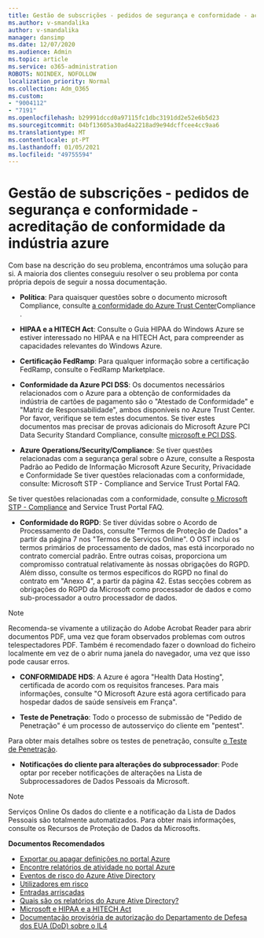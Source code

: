 ```yaml
---
title: Gestão de subscrições - pedidos de segurança e conformidade - acreditação de conformidade da indústria azure
ms.author: v-smandalika
author: v-smandalika
manager: dansimp
ms.date: 12/07/2020
ms.audience: Admin
ms.topic: article
ms.service: o365-administration
ROBOTS: NOINDEX, NOFOLLOW
localization_priority: Normal
ms.collection: Adm_O365
ms.custom:
- "9004112"
- "7191"
ms.openlocfilehash: b29991dccd0a97115fc1dbc3191dd2e52e6b5d23
ms.sourcegitcommit: 04bf13605a30ad4a2218ad9e94dcffcee4cc9aa6
ms.translationtype: MT
ms.contentlocale: pt-PT
ms.lasthandoff: 01/05/2021
ms.locfileid: "49755594"
---
```

# <a name="subscription-management---security-and-compliance-requests---azure-industry-compliance-accreditation"></a>Gestão de subscrições - pedidos de segurança e conformidade - acreditação de conformidade da indústria azure

Com base na descrição do seu problema, encontrámos uma solução para si. A maioria dos clientes conseguiu resolver o seu problema por conta própria depois de seguir a nossa documentação.

- **Política**: Para quaisquer questões sobre o documento microsoft Compliance, consulte [a conformidade do Azure Trust Center](https://docs.microsoft.com/compliance/regulatory/offering-SOC)Compliance .

- **HIPAA e a HITECH Act**: Consulte o Guia HIPAA do Windows Azure se estiver interessado no HIPAA e na HITECH Act, para compreender as capacidades relevantes do Windows Azure.

- **Certificação FedRamp**: Para qualquer informação sobre a certificação FedRamp, consulte o FedRamp Marketplace.

- **Conformidade da Azure PCI DSS**: Os documentos necessários relacionados com o Azure para a obtenção de conformidades da indústria de cartões de pagamento são o "Atestado de Conformidade" e "Matriz de Responsabilidade", ambos disponíveis no Azure Trust Center. Por favor, verifique se tem estes documentos. Se tiver estes documentos mas precisar de provas adicionais do Microsoft Azure PCI Data Security Standard Compliance, consulte [microsoft e PCI DSS](https://docs.microsoft.com/compliance/regulatory/offering-PCI-DSS).

- **Azure Operations/Security/Compliance**: Se tiver questões relacionadas com a segurança geral sobre o Azure, consulte a Resposta Padrão ao Pedido de Informação Microsoft Azure Security, Privacidade e Conformidade Se tiver questões relacionadas com a conformidade, consulte: Microsoft STP - Compliance and Service Trust Portal FAQ.

Se tiver questões relacionadas com a conformidade, consulte [o Microsoft STP - Compliance](https://www.microsoft.com/trust-center/compliance/compliance-overview) and Service Trust Portal FAQ.

- **Conformidade do RGPD**: Se tiver dúvidas sobre o Acordo de Processamento de Dados, consulte "Termos de Proteção de Dados" a partir da página 7 nos "Termos de Serviços Online". O OST inclui os termos primários de processamento de dados, mas está incorporado no contrato comercial padrão. Entre outras coisas, proporciona um compromisso contratual relativamente às nossas obrigações do RGPD. Além disso, consulte os termos específicos do RGPD no final do contrato em "Anexo 4", a partir da página 42. Estas secções cobrem as obrigações do RGPD da Microsoft como processador de dados e como sub-processador a outro processador de dados.

> [!NOTE]
> Recomenda-se vivamente a utilização do Adobe Acrobat Reader para abrir documentos PDF, uma vez que foram observados problemas com outros telespectadores PDF. Também é recomendado fazer o download do ficheiro localmente em vez de o abrir numa janela do navegador, uma vez que isso pode causar erros.

- **CONFORMIDADE HDS**: A Azure é agora "Health Data Hosting", certificada de acordo com os requisitos franceses. Para mais informações, consulte "O Microsoft Azure está agora certificado para hospedar dados de saúde sensíveis em França".

- **Teste de Penetração**: Todo o processo de submissão de "Pedido de Penetração" é um processo de autosserviço do cliente em "pentest".

Para obter mais detalhes sobre os testes de penetração, consulte [o Teste de Penetração](https://docs.microsoft.com/azure/security/fundamentals/pen-testing).

- **Notificações do cliente para alterações do subprocessador**: Pode optar por receber notificações de alterações na Lista de Subprocessadores de Dados Pessoais da Microsoft.

> [!NOTE]
> Serviços Online Os dados do cliente e a notificação da Lista de Dados Pessoais são totalmente automatizados. Para obter mais informações, consulte os Recursos de Proteção de Dados da Microsofts.

**Documentos Recomendados**

- [Exportar ou apagar definições no portal Azure](https://docs.microsoft.com/azure/azure-portal/set-preferences)
- [Encontre relatórios de atividade no portal Azure](https://docs.microsoft.com/azure/active-directory/reports-monitoring/howto-find-activity-reports)
- [Eventos de risco do Azure Ative Directory](https://docs.microsoft.com/azure/active-directory/identity-protection/overview-identity-protection)
- [Utilizadores em risco](https://docs.microsoft.com/azure/active-directory/identity-protection/overview-identity-protection)
- [Entradas arriscadas](https://docs.microsoft.com/azure/active-directory/identity-protection/overview-identity-protection)
- [Quais são os relatórios do Azure Ative Directory?](https://docs.microsoft.com/azure/active-directory/reports-monitoring/overview-reports)
- [Microsoft e HIPAA e a HITECH Act](https://docs.microsoft.com/compliance/regulatory/offering-hipaa-hitech)
- [Documentação provisória de autorização do Departamento de Defesa dos EUA (DoD) sobre o IL4](https://docs.microsoft.com/compliance/regulatory/offering-DoD-DISA-L2-L4-L5)













